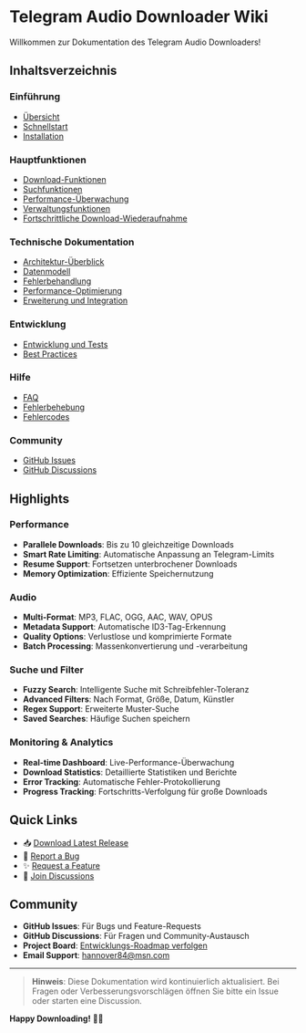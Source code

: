 # Telegram Audio Downloader Wiki

Willkommen zur Dokumentation des Telegram Audio Downloaders!

## Inhaltsverzeichnis

### Einführung
- [Übersicht](Home.md)
- [Schnellstart](Quick-Start.md)
- [Installation](Installation-Guide.md)

### Hauptfunktionen
- [Download-Funktionen](../wiki/Download-Functions.md)
- [Suchfunktionen](../wiki/Search-Functions.md)
- [Performance-Überwachung](../wiki/Performance-Monitoring.md)
- [Verwaltungsfunktionen](../wiki/Admin-Functions.md)
- [Fortschrittliche Download-Wiederaufnahme](../wiki/Advanced-Resume.md)

### Technische Dokumentation
- [Architektur-Überblick](Architecture-Overview.md)
- [Datenmodell](../wiki/Data-Model.md)
- [Fehlerbehandlung](../wiki/Error-Handling.md)
- [Performance-Optimierung](Performance-Tuning.md)
- [Erweiterung und Integration](../wiki/Extensibility.md)

### Entwicklung
- [Entwicklung und Tests](../wiki/Development-and-Testing.md)
- [Best Practices](Best-Practices.md)

### Hilfe
- [FAQ](FAQ.md)
- [Fehlerbehebung](Troubleshooting.md)
- [Fehlercodes](Error-Codes.md)

### Community
- [GitHub Issues](https://github.com/Elpablo777/Telegram-Audio-Downloader/issues)
- [GitHub Discussions](https://github.com/Elpablo777/Telegram-Audio-Downloader/discussions)

## Highlights

### Performance
- **Parallele Downloads**: Bis zu 10 gleichzeitige Downloads
- **Smart Rate Limiting**: Automatische Anpassung an Telegram-Limits
- **Resume Support**: Fortsetzen unterbrochener Downloads
- **Memory Optimization**: Effiziente Speichernutzung

### Audio
- **Multi-Format**: MP3, FLAC, OGG, AAC, WAV, OPUS
- **Metadata Support**: Automatische ID3-Tag-Erkennung
- **Quality Options**: Verlustlose und komprimierte Formate
- **Batch Processing**: Massenkonvertierung und -verarbeitung

### Suche und Filter
- **Fuzzy Search**: Intelligente Suche mit Schreibfehler-Toleranz
- **Advanced Filters**: Nach Format, Größe, Datum, Künstler
- **Regex Support**: Erweiterte Muster-Suche
- **Saved Searches**: Häufige Suchen speichern

### Monitoring & Analytics
- **Real-time Dashboard**: Live-Performance-Überwachung
- **Download Statistics**: Detaillierte Statistiken und Berichte
- **Error Tracking**: Automatische Fehler-Protokollierung
- **Progress Tracking**: Fortschritts-Verfolgung für große Downloads

## Quick Links

- 📥 [Download Latest Release](https://github.com/Elpablo777/Telegram-Audio-Downloader/releases/latest)
- 🐛 [Report a Bug](https://github.com/Elpablo777/Telegram-Audio-Downloader/issues/new?template=bug_report.yml)
- ✨ [Request a Feature](https://github.com/Elpablo777/Telegram-Audio-Downloader/issues/new?template=feature_request.yml)
- 💬 [Join Discussions](https://github.com/Elpablo777/Telegram-Audio-Downloader/discussions)

## Community

- **GitHub Issues**: Für Bugs und Feature-Requests
- **GitHub Discussions**: Für Fragen und Community-Austausch
- **Project Board**: [Entwicklungs-Roadmap verfolgen](https://github.com/users/Elpablo777/projects/2)
- **Email Support**: hannover84@msn.com

---

> **Hinweis**: Diese Dokumentation wird kontinuierlich aktualisiert. Bei Fragen oder Verbesserungsvorschlägen öffnen Sie bitte ein Issue oder starten eine Discussion.

**Happy Downloading!** 🎵✨